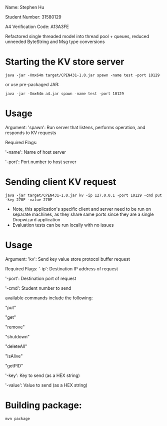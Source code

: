 Name:
Stephen Hu

Student Number:
31580129

A4 Verification Code: A13A3FE

Refactored single threaded model into thread pool + queues, reduced unneeded ByteString and Msg type conversions

# Starting the KV store server
`java -jar -Xmx64m target/CPEN431-1.0.jar spawn -name test -port 10129`

or use pre-packaged JAR:

`java -jar -Xmx64m a4.jar spawn -name test -port 10129`

# Usage
Argument:
'spawn': Run server that listens, performs operation, and responds to KV requests

Required Flags:

'-name': Name of host server

'-port': Port number to host server

# Sending client KV request
`java -jar target/CPEN431-1.0.jar kv -ip 127.0.0.1 -port 10129 -cmd put -key 270F -value 270F`

* Note, this application's specific client and server need to be run on separate machines, as they share same ports since they are a single Dropwizard application
* Evaluation tests can be run locally with no issues

# Usage
Argument:
'kv': Send key value store protocol buffer request

Required Flags:
'-ip': Destination IP address of request

'-port': Destination port of request

'-cmd': Student number to send

available commands include the following:

"put"

"get"

"remove"

"shutdown"

"deleteAll"

"isAlive"

"getPID"

'-key': Key to send (as a HEX string)

'-value': Value to send (as a HEX string)

# Building package:
`mvn package`
